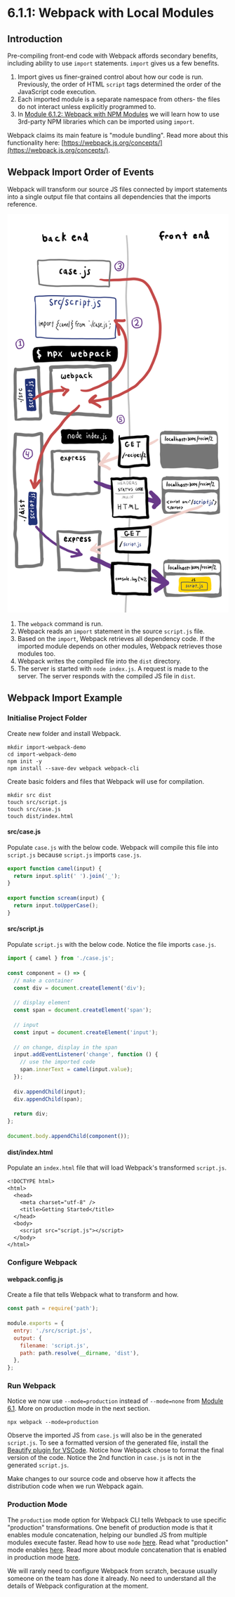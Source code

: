 # 6.1.1: Webpack with Local Modules

## Introduction

Pre-compiling front-end code with Webpack affords secondary benefits, including ability to use `import` statements. `import` gives us a few benefits.

1. Import gives us finer-grained control about how our code is run. Previously, the order of HTML `script` tags determined the order of the JavaScript code execution.
2. Each imported module is a separate namespace from others- the files do not interact unless explicitly programmed to.
3. In [Module 6.1.2: Webpack with NPM Modules](6.1.2-webpack-with-npm-modules.md) we will learn how to use 3rd-party NPM libraries which can be imported using `import`.

Webpack claims its main feature is "module bundling". Read more about this functionality here: [https://webpack.js.org/concepts/](https://webpack.js.org/concepts/).

## Webpack Import Order of Events

Webpack will transform our source JS files connected by import statements into a single output file that contains all dependencies that the imports reference.

![](../../.gitbook/assets/webpack-import-2.jpg)

1. The `webpack` command is run.
2. Webpack reads an `import` statement in the source `script.js` file.
3. Based on the `import`, Webpack retrieves all dependency code. If the imported module depends on other modules, Webpack retrieves those modules too.
4. Webpack writes the compiled file into the `dist` directory.
5. The server is started with `node index.js`. A request is made to the server. The server responds with the compiled JS file in `dist`.

## Webpack Import Example

### Initialise Project Folder

Create new folder and install Webpack.

```text
mkdir import-webpack-demo
cd import-webpack-demo
npm init -y
npm install --save-dev webpack webpack-cli
```

Create basic folders and files that Webpack will use for compilation.

```text
mkdir src dist
touch src/script.js
touch src/case.js
touch dist/index.html
```

#### src/case.js

Populate `case.js` with the below code. Webpack will compile this file into `script.js` because `script.js` imports `case.js`.

```javascript
export function camel(input) {
  return input.split(' ').join('_');
}

export function scream(input) {
  return input.toUpperCase();
}
```

#### src/script.js

Populate `script.js` with the below code. Notice the file imports `case.js`.

```javascript
import { camel } from './case.js';

const component = () => {
  // make a container
  const div = document.createElement('div');

  // display element
  const span = document.createElement('span');

  // input
  const input = document.createElement('input');

  // on change, display in the span
  input.addEventListener('change', function () {
    // use the imported code
    span.innerText = camel(input.value);
  });

  div.appendChild(input);
  div.appendChild(span);

  return div;
};

document.body.appendChild(component());
```

#### dist/index.html

Populate an `index.html` file that will load Webpack's transformed `script.js`.

```markup
<!DOCTYPE html>
<html>
  <head>
    <meta charset="utf-8" />
    <title>Getting Started</title>
  </head>
  <body>
    <script src="script.js"></script>
  </body>
</html>
```

### Configure Webpack

#### webpack.config.js

Create a file that tells Webpack what to transform and how.

```javascript
const path = require('path');

module.exports = {
  entry: './src/script.js',
  output: {
    filename: 'script.js',
    path: path.resolve(__dirname, 'dist'),
  },
};
```

### Run Webpack

Notice we now use `--mode=production` instead of `--mode=none` from [Module 6.1](./#run-webpack). More on production mode in the next section.

```text
npx webpack --mode=production
```

Observe the imported JS from `case.js` will also be in the generated `script.js`. To see a formatted version of the generated file, install the [Beautify plugin for VSCode](https://marketplace.visualstudio.com/items?itemName=HookyQR.beautify). Notice how Webpack chose to format the final version of the code. Notice the 2nd function in `case.js` is not in the generated `script.js`.

Make changes to our source code and observe how it affects the distribution code when we run Webpack again.

### Production Mode

The `production` mode option for Webpack CLI tells Webpack to use specific "production" transformations. One benefit of production mode is that it enables module concatenation, helping our bundled JS from multiple modules execute faster. Read how to use `mode` [here](https://webpack.js.org/configuration/mode/). Read what "production" mode enables [here](https://webpack.js.org/configuration/mode/#mode-production). Read more about module concatenation that is enabled in production mode [here](https://webpack.js.org/plugins/module-concatenation-plugin/).

We will rarely need to configure Webpack from scratch, because usually someone on the team has done it already. No need to understand all the details of Webpack configuration at the moment.

